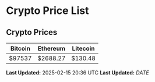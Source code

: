 # Crypto Price List

## Crypto Prices
| Bitcoin | Ethereum | Litecoin |
| ------- | -------- | -------- |
| $97537 | $2688.27 | $130.48 |
**Last Updated:** 2025-02-15 20:36 UTC
**Last Updated:** $DATE$
